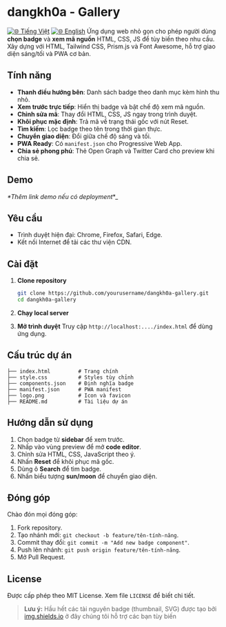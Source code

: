 # dangkh0a - Gallery

[![🌐 Tiếng Việt](https://img.shields.io/badge/Ngôn_ngữ-Tiếng_Việt-red)](./README.md) [![🌐 English](https://img.shields.io/badge/Language-English-blue)](./README_EN.md)
Ứng dụng web nhỏ gọn cho phép người dùng **chọn badge** và **xem mã nguồn** HTML, CSS, JS để tùy biến theo nhu cầu. Xây dựng với HTML, Tailwind CSS, Prism.js và Font Awesome, hỗ trợ giao diện sáng/tối và PWA cơ bản.

## Tính năng

- **Thanh điều hướng bên**: Danh sách badge theo danh mục kèm hình thu nhỏ.
- **Xem trước trực tiếp**: Hiển thị badge và bật chế độ xem mã nguồn.
- **Chỉnh sửa mã**: Thay đổi HTML, CSS, JS ngay trong trình duyệt.
- **Khôi phục mặc định**: Trả mã về trạng thái gốc với nút Reset.
- **Tìm kiếm**: Lọc badge theo tên trong thời gian thực.
- **Chuyển giao diện**: Đổi giữa chế độ sáng và tối.
- **PWA Ready**: Có `manifest.json` cho Progressive Web App.
- **Chia sẻ phong phú**: Thẻ Open Graph và Twitter Card cho preview khi chia sẻ.

## Demo

_\*Thêm link demo nếu có deployment_\*\_

## Yêu cầu

- Trình duyệt hiện đại: Chrome, Firefox, Safari, Edge.
- Kết nối Internet để tải các thư viện CDN.

## Cài đặt

1. **Clone repository**
   ```bash
   git clone https://github.com/yourusername/dangkh0a-gallery.git
   cd dangkh0a-gallery
   ```
2. **Chạy local server**

3. **Mở trình duyệt**
   Truy cập `http://localhost:..../index.html` để dùng ứng dụng.

## Cấu trúc dự án

```
├── index.html         # Trang chính
├── style.css          # Styles tùy chỉnh
├── components.json    # Định nghĩa badge
├── manifest.json      # PWA manifest
├── logo.png           # Icon và favicon
├── README.md          # Tài liệu dự án
```

## Hướng dẫn sử dụng

1. Chọn badge từ **sidebar** để xem trước.
2. Nhấp vào vùng preview để mở **code editor**.
3. Chỉnh sửa HTML, CSS, JavaScript theo ý.
4. Nhấn **Reset** để khôi phục mã gốc.
5. Dùng ô **Search** để tìm badge.
6. Nhấn biểu tượng **sun/moon** để chuyển giao diện.

## Đóng góp

Chào đón mọi đóng góp:

1. Fork repository.
2. Tạo nhánh mới: `git checkout -b feature/tên-tính-năng`.
3. Commit thay đổi: `git commit -m "Add new badge component"`.
4. Push lên nhánh: `git push origin feature/tên-tính-năng`.
5. Mở Pull Request.

## License

Được cấp phép theo MIT License. Xem file `LICENSE` để biết chi tiết.

> **Lưu ý:** Hầu hết các tài nguyên badge (thumbnail, SVG) được tạo bởi [img.shields.io](https://img.shields.io) ở đây chúng tôi hỗ trợ các bạn tùy biến
